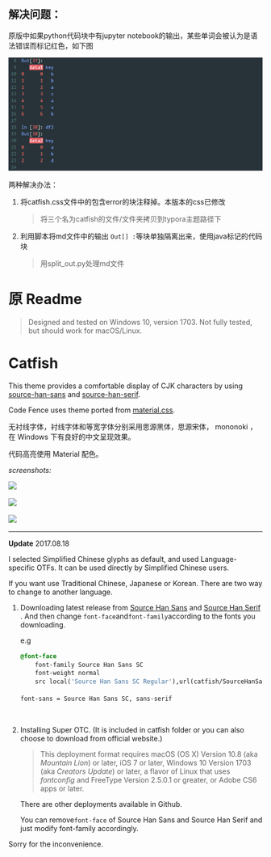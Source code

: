 ## 解决问题：

原版中如果python代码块中有jupyter notebook的输出，某些单词会被认为是语法错误而标记红色，如下图

![](images/error.png)

两种解决办法：

  1. 将catfish.css文件中的包含error的块注释掉。本版本的css已修改

     > 将三个名为catfish的文件/文件夹拷贝到typora主题路径下
  2. 利用脚本将md文件中的输出 `Out[] :`等块单独隔离出来，使用java标记的代码块

     > 用split_out.py处理md文件

# 原 Readme

> Designed and tested on Windows 10, version 1703. Not fully tested, but should work for macOS/Linux. 

# Catfish

This theme provides a comfortable display of CJK characters by using [source-han-sans](https://github.com/adobe-fonts/source-han-sans) and [source-han-serif](https://github.com/adobe-fonts/source-han-serif).

Code Fence uses theme ported from [material.css](https://codemirror.net/theme/material.css).

无衬线字体，衬线字体和等宽字体分别采用思源黑体，思源宋体， mononoki ，在 Windows 下有良好的中文呈现效果。

代码高亮使用 Material 配色。

_screenshots:_

![](images/catfish1.png)

![](images/catfish2.png)

![](images/catfish3.png)

------

**Update** 2017.08.18

I selected Simplified Chinese glyphs as default, and used Language-specific OTFs. It can be used directly by Simplified Chinese users.

If you want use Traditional Chinese, Japanese or Korean. There are two way to change to another language.

1. Downloading latest release from [Source Han Sans](https://github.com/adobe-fonts/source-han-sans/tree/release) and [Source Han Serif](https://github.com/adobe-fonts/source-han-serif/tree/release) . And then change `font-face`and`font-family`according to the fonts you downloading.

   e.g

   ```css
   @font-face
       font-family Source Han Sans SC
       font-weight normal
       src local('Source Han Sans SC Regular'),url(catfish/SourceHanSansSC-Regular.otf)

   font-sans = Source Han Sans SC, sans-serif
   ```

   ​

2. Installing Super OTC. (It is included in catfish folder or you can also choose to download from official website.)

   > This deployment format requires macOS (OS X) Version 10.8 (aka *Mountain Lion*) or later, iOS 7 or later, Windows 10 Version 1703 (aka *Creators Update*) or later, a flavor of Linux that uses *fontconfig* and FreeType Version 2.5.0.1 or greater, or Adobe CS6 apps or later.

   There are other deployments available in Github.

   You can remove`font-face` of Source Han Sans and Source Han Serif and just modify font-family accordingly.


Sorry for the inconvenience. 

